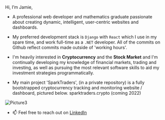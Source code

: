 Hi, I’m Jamie,

- A professional web developer and mathematics graduate passionate about creating dynamic, intelligent, user-centric websites and dashboards.

- My preferred development stack is `Django` with `React` which I use in my spare time, and work full-time as a `.NET` developer. All of the commits on Github reflect commits made outside of 'working hours'.

- I'm heavily interested in **Cryptocurrency** and the **Stock Market** and I'm continually developing my knowledge of financial markets, trading and investing, as well as pursuing the most relevant software skills to aid my investment strategies programmatically.

- My main project 'SparkTraders', (in a private repository) is a fully bootstrapped cryptocurrency tracking and monitoring website / dashboard, pictured below. sparktraders.crypto (coming 2022)

![Picture3](https://user-images.githubusercontent.com/69197760/141106908-94f8a5bf-bae8-4e28-9391-718872365a1c.png)

- 📫 Feel free to reach out on [LinkedIn](https://www.linkedin.com/in/jamie-turek-95b338106/)

<!---
J-TUREK/J-TUREK is a ✨ special ✨ repository because its `README.md` (this file) appears on your GitHub profile.
You can click the Preview link to take a look at your changes.
--->
